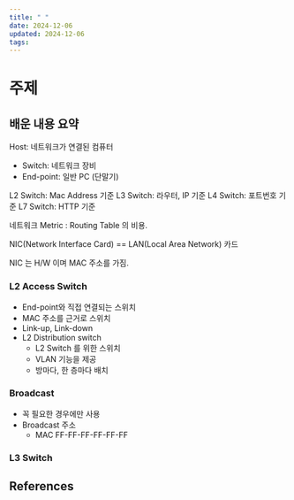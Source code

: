 ```yaml
---
title: " "
date: 2024-12-06
updated: 2024-12-06
tags:
---
```

# 주제

## 배운 내용 요약

Host: 네트워크가 연결된 컴퓨터
- Switch: 네트워크 장비 
- End-point: 일반 PC (단말기)

L2 Switch: Mac Address 기준
L3 Switch: 라우터, IP 기준 
L4 Switch: 포트번호 기준
L7 Switch: HTTP 기준

네트워크 Metric : Routing Table 의 비용.

NIC(Network Interface Card) == LAN(Local Area Network) 카드

NIC 는 H/W 이며 MAC 주소를 가짐.


### L2 Access Switch
- End-point와 직접 연결되는 스위치
- MAC 주소를 근거로 스위치
- Link-up, Link-down
- L2 Distribution switch
	- L2 Switch 를 위한 스위치
	- VLAN 기능을 제공
	- 방마다, 한 층마다 배치


### Broadcast
- 꼭 필요한 경우에만 사용
- Broadcast 주소
	- MAC FF-FF-FF-FF-FF-FF


### L3 Switch


## References


